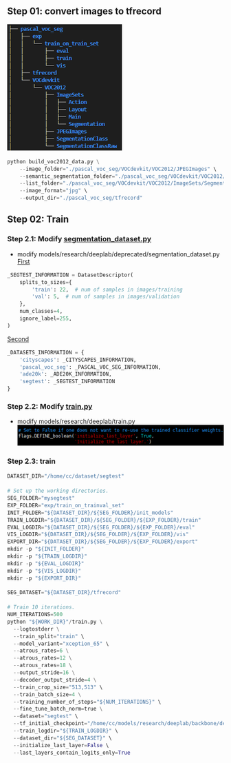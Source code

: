 ## Step 01: convert images to tfrecord  
![avatar](fig/01_convert_images_to_tfrecord.png)
```python
python build_voc2012_data.py \
	--image_folder="./pascal_voc_seg/VOCdevkit/VOC2012/JPEGImages" \
	--semantic_segmentation_folder="./pascal_voc_seg/VOCdevkit/VOC2012/SegmentationClassRaw" \
 	--list_folder="./pascal_voc_seg/VOCdevkit/VOC2012/ImageSets/Segmentation" \ 
	--image_format="jpg" \ 
	--output_dir="./pascal_voc_seg/tfrecord"
```

## Step 02: Train  
### Step 2.1: Modify [segmentation_dataset.py]()  
* modify models/research/deeplab/deprecated/segmentation_dataset.py
[First]()
```python
_SEGTEST_INFORMATION = DatasetDescriptor(
    splits_to_sizes={
        'train': 22,  # num of samples in images/training
        'val': 5,  # num of samples in images/validation
    },
    num_classes=4,
    ignore_label=255,
)
```
[Second]()
```python
_DATASETS_INFORMATION = {
    'cityscapes': _CITYSCAPES_INFORMATION,
    'pascal_voc_seg': _PASCAL_VOC_SEG_INFORMATION,
    'ade20k': _ADE20K_INFORMATION,
    'segtest': _SEGTEST_INFORMATION
}
```

### Step 2.2: Modify [train.py]()  
* modify models/research/deeplab/train.py  
![avatar](fig/02_train_modify2.png)


### Step 2.3: train  
```python
DATASET_DIR="/home/cc/dataset/segtest"
 
# Set up the working directories.
SEG_FOLDER="mysegtest"
EXP_FOLDER="exp/train_on_trainval_set"
INIT_FOLDER="${DATASET_DIR}/${SEG_FOLDER}/init_models"
TRAIN_LOGDIR="${DATASET_DIR}/${SEG_FOLDER}/${EXP_FOLDER}/train"
EVAL_LOGDIR="${DATASET_DIR}/${SEG_FOLDER}/${EXP_FOLDER}/eval"
VIS_LOGDIR="${DATASET_DIR}/${SEG_FOLDER}/${EXP_FOLDER}/vis"
EXPORT_DIR="${DATASET_DIR}/${SEG_FOLDER}/${EXP_FOLDER}/export"
mkdir -p "${INIT_FOLDER}"
mkdir -p "${TRAIN_LOGDIR}"
mkdir -p "${EVAL_LOGDIR}"
mkdir -p "${VIS_LOGDIR}"
mkdir -p "${EXPORT_DIR}"
 
SEG_DATASET="${DATASET_DIR}/tfrecord"
 
# Train 10 iterations.
NUM_ITERATIONS=500
python "${WORK_DIR}"/train.py \
  --logtostderr \
  --train_split="train" \
  --model_variant="xception_65" \
  --atrous_rates=6 \
  --atrous_rates=12 \
  --atrous_rates=18 \
  --output_stride=16 \
  --decoder_output_stride=4 \
  --train_crop_size="513,513" \
  --train_batch_size=4 \
  --training_number_of_steps="${NUM_ITERATIONS}" \
  --fine_tune_batch_norm=true \
  --dataset="segtest" \
  --tf_initial_checkpoint="/home/cc/models/research/deeplab/backbone/deeplabv3_cityscapes_train/model.ckpt" \
  --train_logdir="${TRAIN_LOGDIR}" \
  --dataset_dir="${SEG_DATASET}" \
  --initialize_last_layer=False \ 
  --last_layers_contain_logits_only=True
```
